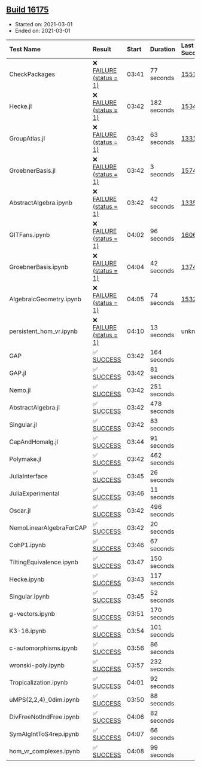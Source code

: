 ## [Build 16175](https://oscarci.mathematik.uni-kl.de/job/oscar/16175/)

* Started on: 2021-03-01
* Ended on: 2021-03-01

| Test Name    | Result | Start | Duration | Last Success | First Failure |
|:-------------|:-------|:------|:---------|:-------------|:--------------|
| CheckPackages | ❌ [FAILURE (status = 1)](https://oscarci.mathematik.uni-kl.de/job/oscar/16175/artifact/logs/build-16175/CheckPackages.log) | 03:41 | 77 seconds | [15514](https://oscarci.mathematik.uni-kl.de/job/oscar/15514/) | [15515](https://oscarci.mathematik.uni-kl.de/job/oscar/15515/) |
| Hecke.jl | ❌ [FAILURE (status = 1)](https://oscarci.mathematik.uni-kl.de/job/oscar/16175/artifact/logs/build-16175/Hecke.jl.log) | 03:42 | 182 seconds | [15344](https://oscarci.mathematik.uni-kl.de/job/oscar/15344/) | [15348](https://oscarci.mathematik.uni-kl.de/job/oscar/15348/) |
| GroupAtlas.jl | ❌ [FAILURE (status = 1)](https://oscarci.mathematik.uni-kl.de/job/oscar/16175/artifact/logs/build-16175/GroupAtlas.jl.log) | 03:42 | 63 seconds | [13311](https://oscarci.mathematik.uni-kl.de/job/oscar/13311/) | [13312](https://oscarci.mathematik.uni-kl.de/job/oscar/13312/) |
| GroebnerBasis.jl | ❌ [FAILURE (status = 1)](https://oscarci.mathematik.uni-kl.de/job/oscar/16175/artifact/logs/build-16175/GroebnerBasis.jl.log) | 03:42 | 3 seconds | [15745](https://oscarci.mathematik.uni-kl.de/job/oscar/15745/) | [15746](https://oscarci.mathematik.uni-kl.de/job/oscar/15746/) |
| AbstractAlgebra.ipynb | ❌ [FAILURE (status = 1)](https://oscarci.mathematik.uni-kl.de/job/oscar/16175/artifact/logs/build-16175/AbstractAlgebra.ipynb.log) | 03:42 | 42 seconds | [13355](https://oscarci.mathematik.uni-kl.de/job/oscar/13355/) | [13356](https://oscarci.mathematik.uni-kl.de/job/oscar/13356/) |
| GITFans.ipynb | ❌ [FAILURE (status = 1)](https://oscarci.mathematik.uni-kl.de/job/oscar/16175/artifact/logs/build-16175/GITFans.ipynb.log) | 04:02 | 96 seconds | [16068](https://oscarci.mathematik.uni-kl.de/job/oscar/16068/) | [16069](https://oscarci.mathematik.uni-kl.de/job/oscar/16069/) |
| GroebnerBasis.ipynb | ❌ [FAILURE (status = 1)](https://oscarci.mathematik.uni-kl.de/job/oscar/16175/artifact/logs/build-16175/GroebnerBasis.ipynb.log) | 04:04 | 42 seconds | [13748](https://oscarci.mathematik.uni-kl.de/job/oscar/13748/) | [13749](https://oscarci.mathematik.uni-kl.de/job/oscar/13749/) |
| AlgebraicGeometry.ipynb | ❌ [FAILURE (status = 1)](https://oscarci.mathematik.uni-kl.de/job/oscar/16175/artifact/logs/build-16175/AlgebraicGeometry.ipynb.log) | 04:05 | 74 seconds | [15322](https://oscarci.mathematik.uni-kl.de/job/oscar/15322/) | [15323](https://oscarci.mathematik.uni-kl.de/job/oscar/15323/) |
| persistent_hom_vr.ipynb | ❌ [FAILURE (status = 1)](https://oscarci.mathematik.uni-kl.de/job/oscar/16175/artifact/logs/build-16175/persistent_hom_vr.ipynb.log) | 04:10 | 13 seconds | unknown | unknown |
| GAP | ✅ [SUCCESS](https://oscarci.mathematik.uni-kl.de/job/oscar/16175/artifact/logs/build-16175/GAP.log) | 03:42 | 164 seconds |  |  |
| GAP.jl | ✅ [SUCCESS](https://oscarci.mathematik.uni-kl.de/job/oscar/16175/artifact/logs/build-16175/GAP.jl.log) | 03:42 | 81 seconds |  |  |
| Nemo.jl | ✅ [SUCCESS](https://oscarci.mathematik.uni-kl.de/job/oscar/16175/artifact/logs/build-16175/Nemo.jl.log) | 03:42 | 251 seconds |  |  |
| AbstractAlgebra.jl | ✅ [SUCCESS](https://oscarci.mathematik.uni-kl.de/job/oscar/16175/artifact/logs/build-16175/AbstractAlgebra.jl.log) | 03:42 | 478 seconds |  |  |
| Singular.jl | ✅ [SUCCESS](https://oscarci.mathematik.uni-kl.de/job/oscar/16175/artifact/logs/build-16175/Singular.jl.log) | 03:42 | 83 seconds |  |  |
| CapAndHomalg.jl | ✅ [SUCCESS](https://oscarci.mathematik.uni-kl.de/job/oscar/16175/artifact/logs/build-16175/CapAndHomalg.jl.log) | 03:44 | 91 seconds |  |  |
| Polymake.jl | ✅ [SUCCESS](https://oscarci.mathematik.uni-kl.de/job/oscar/16175/artifact/logs/build-16175/Polymake.jl.log) | 03:42 | 462 seconds |  |  |
| JuliaInterface | ✅ [SUCCESS](https://oscarci.mathematik.uni-kl.de/job/oscar/16175/artifact/logs/build-16175/JuliaInterface.log) | 03:45 | 26 seconds |  |  |
| JuliaExperimental | ✅ [SUCCESS](https://oscarci.mathematik.uni-kl.de/job/oscar/16175/artifact/logs/build-16175/JuliaExperimental.log) | 03:46 | 11 seconds |  |  |
| Oscar.jl | ✅ [SUCCESS](https://oscarci.mathematik.uni-kl.de/job/oscar/16175/artifact/logs/build-16175/Oscar.jl.log) | 03:42 | 496 seconds |  |  |
| NemoLinearAlgebraForCAP | ✅ [SUCCESS](https://oscarci.mathematik.uni-kl.de/job/oscar/16175/artifact/logs/build-16175/NemoLinearAlgebraForCAP.log) | 03:42 | 20 seconds |  |  |
| CohP1.ipynb | ✅ [SUCCESS](https://oscarci.mathematik.uni-kl.de/job/oscar/16175/artifact/logs/build-16175/CohP1.ipynb.log) | 03:46 | 67 seconds |  |  |
| TiltingEquivalence.ipynb | ✅ [SUCCESS](https://oscarci.mathematik.uni-kl.de/job/oscar/16175/artifact/logs/build-16175/TiltingEquivalence.ipynb.log) | 03:47 | 150 seconds |  |  |
| Hecke.ipynb | ✅ [SUCCESS](https://oscarci.mathematik.uni-kl.de/job/oscar/16175/artifact/logs/build-16175/Hecke.ipynb.log) | 03:43 | 117 seconds |  |  |
| Singular.ipynb | ✅ [SUCCESS](https://oscarci.mathematik.uni-kl.de/job/oscar/16175/artifact/logs/build-16175/Singular.ipynb.log) | 03:45 | 52 seconds |  |  |
| g-vectors.ipynb | ✅ [SUCCESS](https://oscarci.mathematik.uni-kl.de/job/oscar/16175/artifact/logs/build-16175/g-vectors.ipynb.log) | 03:51 | 170 seconds |  |  |
| K3-16.ipynb | ✅ [SUCCESS](https://oscarci.mathematik.uni-kl.de/job/oscar/16175/artifact/logs/build-16175/K3-16.ipynb.log) | 03:54 | 101 seconds |  |  |
| c-automorphisms.ipynb | ✅ [SUCCESS](https://oscarci.mathematik.uni-kl.de/job/oscar/16175/artifact/logs/build-16175/c-automorphisms.ipynb.log) | 03:56 | 86 seconds |  |  |
| wronski-poly.ipynb | ✅ [SUCCESS](https://oscarci.mathematik.uni-kl.de/job/oscar/16175/artifact/logs/build-16175/wronski-poly.ipynb.log) | 03:57 | 232 seconds |  |  |
| Tropicalization.ipynb | ✅ [SUCCESS](https://oscarci.mathematik.uni-kl.de/job/oscar/16175/artifact/logs/build-16175/Tropicalization.ipynb.log) | 04:01 | 92 seconds |  |  |
| uMPS(2,2,4)_0dim.ipynb | ✅ [SUCCESS](https://oscarci.mathematik.uni-kl.de/job/oscar/16175/artifact/logs/build-16175/uMPS-2-2-4-_0dim.ipynb.log) | 03:50 | 88 seconds |  |  |
| DivFreeNotIndFree.ipynb | ✅ [SUCCESS](https://oscarci.mathematik.uni-kl.de/job/oscar/16175/artifact/logs/build-16175/DivFreeNotIndFree.ipynb.log) | 04:06 | 82 seconds |  |  |
| SymAlgIntToS4rep.ipynb | ✅ [SUCCESS](https://oscarci.mathematik.uni-kl.de/job/oscar/16175/artifact/logs/build-16175/SymAlgIntToS4rep.ipynb.log) | 04:07 | 66 seconds |  |  |
| hom_vr_complexes.ipynb | ✅ [SUCCESS](https://oscarci.mathematik.uni-kl.de/job/oscar/16175/artifact/logs/build-16175/hom_vr_complexes.ipynb.log) | 04:08 | 99 seconds |  |  |
